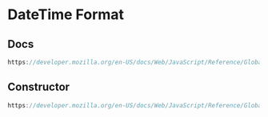 # DateTime Format

## Docs
```javascript
https://developer.mozilla.org/en-US/docs/Web/JavaScript/Reference/Global_Objects/Intl/DateTimeFormat/format
```

## Constructor
```javascript
https://developer.mozilla.org/en-US/docs/Web/JavaScript/Reference/Global_Objects/Intl/DateTimeFormat/DateTimeFormat
```
